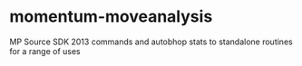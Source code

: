 # momentum-moveanalysis
MP Source SDK 2013 commands and autobhop stats to standalone routines for a range of uses

